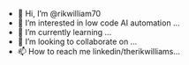 - 👋 Hi, I’m @rikwilliam70
- 👀 I’m interested in low code AI automation ...
- 🌱 I’m currently learning ...
- 💞️ I’m looking to collaborate on ...
- 📫 How to reach me linkedin/therikwilliams...

<!---
rikwilliam70/rikwilliam70 is a ✨ special ✨ repository because its `README.md` (this file) appears on your GitHub profile.
You can click the Preview link to take a look at your changes.
--->
